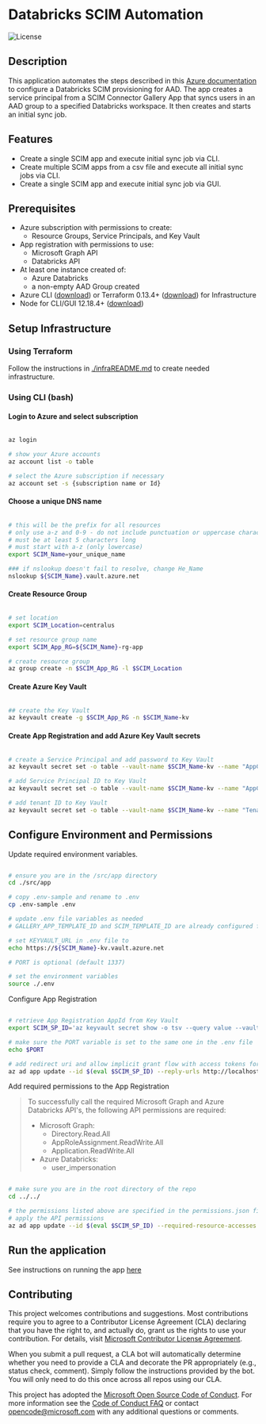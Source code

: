 # Databricks SCIM Automation

![License](https://img.shields.io/badge/license-MIT-green.svg)

## Description

This application automates the steps described in this [Azure documentation](https://docs.microsoft.com/en-us/azure/databricks/administration-guide/users-groups/scim/aad#:~:text=%20Create%20an%20enterprise%20application%20and%20connect%20to,search%20for%20and...%204%20Click%20Save.%20More%20) to configure a Databricks SCIM provisioning for AAD. The app creates a service principal from a SCIM Connector Gallery App that syncs users in an AAD group to a specified Databricks workspace. It then creates and starts an initial sync job.

## Features

- Create a single SCIM app and execute initial sync job via CLI.
- Create multiple SCIM apps from a csv file and execute all initial sync jobs via CLI.
- Create a single SCIM app and execute initial sync job via GUI.

## Prerequisites

- Azure subscription with permissions to create:
  - Resource Groups, Service Principals, and Key Vault
- App registration with permissions to use:
  - Microsoft Graph API
  - Databricks API
- At least one instance created of:
  - Azure Databricks
  - a non-empty AAD Group created
- Azure CLI ([download](https://docs.microsoft.com/en-us/cli/azure/install-azure-cli?view=azure-cli-latest)) or Terraform 0.13.4+ ([download](https://www.terraform.io/downloads.html)) for Infrastructure
- Node for CLI/GUI 12.18.4+ ([download](https://nodejs.org/en/download/))

## Setup Infrastructure

### Using Terraform

Follow the instructions in [./infraREADME.md](./infra/README.md) to create needed infrastructure.

### Using CLI (bash)

#### Login to Azure and select subscription

```bash

az login

# show your Azure accounts
az account list -o table

# select the Azure subscription if necessary
az account set -s {subscription name or Id}

```

#### Choose a unique DNS name

```bash

# this will be the prefix for all resources
# only use a-z and 0-9 - do not include punctuation or uppercase characters
# must be at least 5 characters long
# must start with a-z (only lowercase)
export SCIM_Name=your_unique_name

### if nslookup doesn't fail to resolve, change He_Name
nslookup ${SCIM_Name}.vault.azure.net

```

#### Create Resource Group

```bash

# set location
export SCIM_Location=centralus

# set resource group name
export SCIM_App_RG=${SCIM_Name}-rg-app

# create resource group
az group create -n $SCIM_App_RG -l $SCIM_Location

```

#### Create Azure Key Vault

```bash

## create the Key Vault
az keyvault create -g $SCIM_App_RG -n $SCIM_Name-kv

```

#### Create App Registration and add Azure Key Vault secrets

```bash

# create a Service Principal and add password to Key Vault
az keyvault secret set -o table --vault-name $SCIM_Name-kv --name "AppClientSecret" --value $(az ad sp create-for-rbac -n http://${SCIM_Name}-scim-app-sp --query password -o tsv)

# add Service Principal ID to Key Vault
az keyvault secret set -o table --vault-name $SCIM_Name-kv --name "AppClientID" --value $(az ad sp show --id http://${SCIM_Name}-scim-app-sp --query appId -o tsv)

# add tenant ID to Key Vault
az keyvault secret set -o table --vault-name $SCIM_Name-kv --name "TenantID" --value $(az account show --query tenantId -o tsv)

```

## Configure Environment and Permissions

Update required environment variables.

```bash

# ensure you are in the /src/app directory
cd ./src/app

# copy .env-sample and rename to .env
cp .env-sample .env

# update .env file variables as needed
# GALLERY_APP_TEMPLATE_ID and SCIM_TEMPLATE_ID are already configured for the Databricks SCIM Connector

# set KEYVAULT_URL in .env file to
echo https://${SCIM_Name}-kv.vault.azure.net

# PORT is optional (default 1337)

# set the environment variables
source ./.env

```

Configure App Registration

```bash

# retrieve App Registration AppId from Key Vault
export SCIM_SP_ID='az keyvault secret show -o tsv --query value --vault-name $SCIM_Name-kv --name AppClientID'

# make sure the PORT variable is set to the same one in the .env file
echo $PORT

# add redirect uri and allow implicit grant flow with access tokens for OAuth 2
az ad app update --id $(eval $SCIM_SP_ID) --reply-urls http://localhost:${PORT} --oauth2-allow-implicit-flow true

```

Add required permissions to the App Registration

> To successfully call the required Microsoft Graph and Azure Databricks API's, the following API permissions are required:
>
> - Microsoft Graph:
>   - Directory.Read.All
>   - AppRoleAssignment.ReadWrite.All
>   - Application.ReadWrite.All
> - Azure Databricks:
>   - user_impersonation

```bash

# make sure you are in the root directory of the repo
cd ../../

# the permissions listed above are specified in the permissions.json file located in the root directory of the repo
# apply the API permissions
az ad app update --id $(eval $SCIM_SP_ID) --required-resource-accesses @permissions.json

```

## Run the application

See instructions on running the app [here](./src/app/README.md)

## Contributing

This project welcomes contributions and suggestions. Most contributions require you to agree to a
Contributor License Agreement (CLA) declaring that you have the right to, and actually do, grant us
the rights to use your contribution. For details, visit [Microsoft Contributor License Agreement](https://cla.opensource.microsoft.com).

When you submit a pull request, a CLA bot will automatically determine whether you need to provide
a CLA and decorate the PR appropriately (e.g., status check, comment). Simply follow the instructions
provided by the bot. You will only need to do this once across all repos using our CLA.

This project has adopted the [Microsoft Open Source Code of Conduct](https://opensource.microsoft.com/codeofconduct/).
For more information see the [Code of Conduct FAQ](https://opensource.microsoft.com/codeofconduct/faq/) or
contact [opencode@microsoft.com](mailto:opencode@microsoft.com) with any additional questions or comments.
